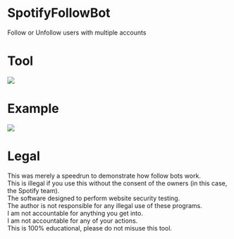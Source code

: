 # SpotifyFollowBot
 Follow or Unfollow users with multiple accounts
# Tool
![](https://i.ibb.co/P6xNkfK/tool.png)

# Example
![](https://i.ibb.co/g4bZ0ky/example.png)

# Legal
 This was merely a speedrun to demonstrate how follow bots work.<br/>
 This is illegal if you use this without the consent of the owners (in this case, the Spotify team).<br/>
 The software designed to perform website security testing.<br/>
 The author is not responsible for any illegal use of these programs.<br/>
 I am not accountable for anything you get into.<br/>
 I am not accountable for any of your actions.<br/>
 This is 100% educational, please do not misuse this tool.
 

 
